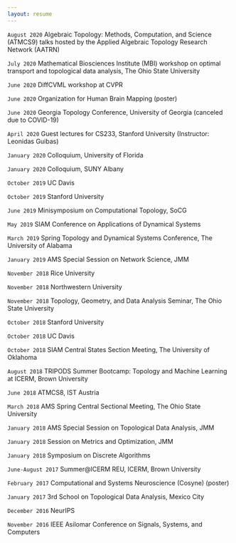 ```yaml
---
layout: resume
---
```



`August 2020`
Algebraic Topology: Methods, Computation, and Science (ATMCS9) talks hosted by the Applied Algebraic Topology Research Network (AATRN)

`July 2020`
Mathematical Biosciences Institute (MBI) workshop on optimal transport and topological data analysis, The Ohio State University

`June 2020`
DiffCVML workshop at CVPR

`June 2020`
Organization for Human Brain Mapping (poster)

`June 2020`
Georgia Topology Conference, University of Georgia (canceled due to COVID-19)

`April 2020`
Guest lectures for CS233, Stanford University (Instructor: Leonidas Guibas)

`January 2020`
Colloquium, University of Florida

`January 2020`
Colloquium, SUNY Albany

`October 2019`
UC Davis

`October 2019`
Stanford University 

`June 2019`
Minisymposium on Computational Topology, SoCG

`May 2019`
SIAM Conference on Applications of Dynamical Systems

`March 2019`
Spring Topology and Dynamical Systems Conference, The University of Alabama

`January 2019`
AMS Special Session on Network Science, JMM

`November 2018`
Rice University

`November 2018`
Northwestern University

`November 2018`
Topology, Geometry, and Data Analysis Seminar, The Ohio State University

`October 2018`
Stanford University

`October 2018`
UC Davis

`October 2018`
SIAM Central States Section Meeting, The University of Oklahoma 

`August 2018`
TRIPODS Summer Bootcamp: Topology and Machine Learning at ICERM, Brown University

`June 2018`
ATMCS8, IST Austria

`March 2018`
AMS Spring Central Sectional Meeting, The Ohio State University

`January 2018`
AMS Special Session on Topological Data Analysis, JMM

`January 2018`
Session on Metrics and Optimization, JMM

`January 2018`
Symposium on Discrete Algorithms

`June-August 2017`
Summer@ICERM REU, ICERM, Brown University

`February 2017`
Computational and Systems Neuroscience (Cosyne) (poster)

`January 2017`
3rd School on Topological Data Analysis, Mexico City

`December 2016`
NeurIPS

`November 2016`
IEEE Asilomar Conference on Signals, Systems, and Computers



<!-- ### Footer

Last updated: May 2013 -->


